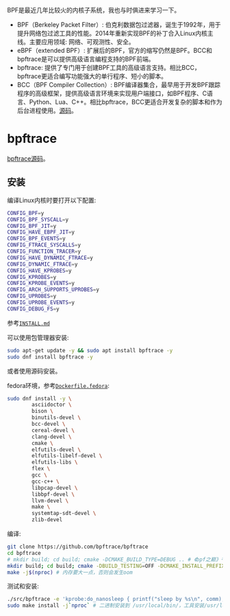 <!-- public begin -->
BPF是最近几年比较火的内核子系统，我也与时俱进来学习一下。

- BPF（Berkeley Packet Filter）: 伯克利数据包过滤器，诞生于1992年，用于提升网络包过滤工具的性能。2014年重新实现BPF的补丁合入Linux内核主线。主要应用领域: 网络、可观测性、安全。
- eBPF（extended BPF）: 扩展后的BPF，官方的缩写仍然是BPF。BCC和bpftrace是可以提供高级语言编程支持的BPF前端。
- bpftrace: 提供了专门用于创建BPF工具的高级语言支持。相比BCC，bpftrace更适合编写功能强大的单行程序、短小的脚本。
- BCC（BPF Compiler Collection）: BPF编译器集合，最早用于开发BPF跟踪程序的高级框架，提供高级语言环境来实现用户端接口，如BPF程序、C语言、Python、Lua、C++。相比bpftrace，BCC更适合开发复杂的脚本和作为后台进程使用。[源码](https://github.com/iovisor/bcc)。
<!-- public end -->

# bpftrace

[bpftrace源码](https://github.com/bpftrace/bpftrace)。

## 安装

编译Linux内核时要打开以下配置:
```sh
CONFIG_BPF=y
CONFIG_BPF_SYSCALL=y
CONFIG_BPF_JIT=y
CONFIG_HAVE_EBPF_JIT=y
CONFIG_BPF_EVENTS=y
CONFIG_FTRACE_SYSCALLS=y
CONFIG_FUNCTION_TRACER=y
CONFIG_HAVE_DYNAMIC_FTRACE=y
CONFIG_DYNAMIC_FTRACE=y
CONFIG_HAVE_KPROBES=y
CONFIG_KPROBES=y
CONFIG_KPROBE_EVENTS=y
CONFIG_ARCH_SUPPORTS_UPROBES=y
CONFIG_UPROBES=y
CONFIG_UPROBE_EVENTS=y
CONFIG_DEBUG_FS=y
```

参考[`INSTALL.md`](https://github.com/bpftrace/bpftrace/blob/master/INSTALL.md)

可以使用包管理器安装:
```sh
sudo apt-get update -y && sudo apt install bpftrace -y
sudo dnf install bpftrace -y
```

或者使用源码安装。

fedora环境，参考[`Dockerfile.fedora`](https://github.com/bpftrace/bpftrace/blob/master/docker/Dockerfile.fedora):
```sh
sudo dnf install -y \
        asciidoctor \
        bison \
        binutils-devel \
        bcc-devel \
        cereal-devel \
        clang-devel \
        cmake \
        elfutils-devel \
        elfutils-libelf-devel \
        elfutils-libs \
        flex \
        gcc \
        gcc-c++ \
        libpcap-devel \
        libbpf-devel \
        llvm-devel \
        make \
        systemtap-sdt-devel \
        zlib-devel
```

编译:
```sh
git clone https://github.com/bpftrace/bpftrace
cd bpftrace
# mkdir build; cd build; cmake -DCMAKE_BUILD_TYPE=DEBUG .. # 《bpf之巅》书上的命令
mkdir build; cd build; cmake -DBUILD_TESTING=OFF -DCMAKE_INSTALL_PREFIX=/usr/local ..
make -j$(nproc) # 内存要大一点，否则会发生oom
```

测试和安装:
```sh
./src/bpftrace -e 'kprobe:do_nanosleep { printf("sleep by %s\n", comm); }' # 输出 "sleep by crond" 之类的
sudo make install -j`nproc` # 二进制安装到 /usr/local/bin/，工具安装/usr/local/share/bpftrace/tools/
```